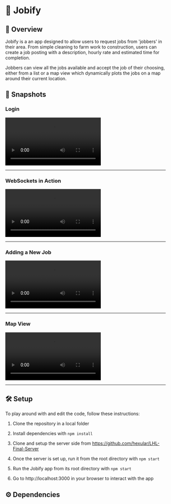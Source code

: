 # 💼 Jobify

## 🔎 Overview

Jobify is a an app designed to allow users to request jobs from 'jobbers' in their area. From simple cleaning to farm work to construction, users can create a job posting with a description, hourly rate and estimated time for completion. 

Jobbers can view all the jobs available and accept the job of their choosing, either from a list or a map view which dynamically plots the jobs on a map around their current location.

## 📸 Snapshots 

### Login

!["Login"](https://i.imgur.com/8Jt0VeB.mp4)

_____
### WebSockets in Action

!["WebSocket Updates"](https://i.imgur.com/j7H3fIn.mp4)
_____
### Adding a New Job

!["New Job"](https://i.imgur.com/nNil75G.mp4)

_____
### Map View

!["Map View"](https://i.imgur.com/xUqgA5X.mp4)
_____

## 🛠 Setup

To play around with and edit the code, follow these instructions:

1. Clone the repository in a local folder

2. Install dependencies with `npm install`

3. Clone and setup the server side from https://github.com/hexular/LHL-Final-Server

4. Once the server is set up, run it from the root directory with `npm start`

5. Run the Jobify app from its root directory with `npm start`

6. Go to http://localhost:3000 in your browser to interact with the app

## ⚙️ Dependencies 

